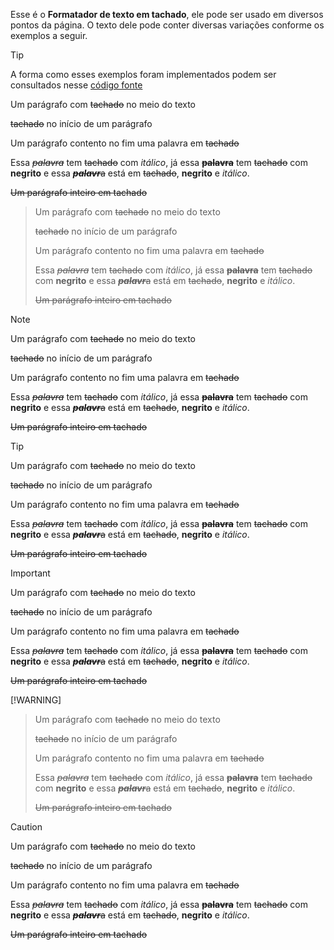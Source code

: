 Esse é o **Formatador de texto em tachado**, ele pode ser usado em diversos pontos da página. O texto dele pode conter diversas variações conforme os exemplos a seguir.

>[!TIP]
>A forma como esses exemplos foram implementados podem ser consultados nesse [código fonte](https://github.com/eportella/markdown-to-html-builder/blob/main/del/README.md?plain=1)

Um parágrafo com ~~tachado~~ no meio do texto

~~tachado~~ no início de um parágrafo

Um parágrafo contento no fim uma palavra em ~~tachado~~

Essa ~~*palavra*~~ tem ~~tachado~~ com *itálico*, já essa ~~**palavra**~~ tem ~~tachado~~ com **negrito** e essa ~~***palavr***a~~ está em ~~tachado~~, **negrito** e *itálico*.

~~Um parágrafo inteiro em tachado~~

>Um parágrafo com ~~tachado~~ no meio do texto
>
>~~tachado~~ no início de um parágrafo
>
>Um parágrafo contento no fim uma palavra em ~~tachado~~
>
>Essa ~~*palavra*~~ tem ~~tachado~~ com *itálico*, já essa ~~**palavra**~~ tem ~~tachado~~ com **negrito** e essa ~~***palavr***a~~ está em ~~tachado~~, **negrito** e *itálico*.
>
>~~Um parágrafo inteiro em tachado~~

>[!NOTE]
>Um parágrafo com ~~tachado~~ no meio do texto
>
>~~tachado~~ no início de um parágrafo
>
>Um parágrafo contento no fim uma palavra em ~~tachado~~
>
>Essa ~~*palavra*~~ tem ~~tachado~~ com *itálico*, já essa ~~**palavra**~~ tem ~~tachado~~ com **negrito** e essa ~~***palavr***a~~ está em ~~tachado~~, **negrito** e *itálico*.
>
>~~Um parágrafo inteiro em tachado~~

>[!TIP]
>Um parágrafo com ~~tachado~~ no meio do texto
>
>~~tachado~~ no início de um parágrafo
>
>Um parágrafo contento no fim uma palavra em ~~tachado~~
>
>Essa ~~*palavra*~~ tem ~~tachado~~ com *itálico*, já essa ~~**palavra**~~ tem ~~tachado~~ com **negrito** e essa ~~***palavr***a~~ está em ~~tachado~~, **negrito** e *itálico*.
>
>~~Um parágrafo inteiro em tachado~~

>[!IMPORTANT]
>Um parágrafo com ~~tachado~~ no meio do texto
>
>~~tachado~~ no início de um parágrafo
>
>Um parágrafo contento no fim uma palavra em ~~tachado~~
>
>Essa ~~*palavra*~~ tem ~~tachado~~ com *itálico*, já essa ~~**palavra**~~ tem ~~tachado~~ com **negrito** e essa ~~***palavr***a~~ está em ~~tachado~~, **negrito** e *itálico*.
>
>~~Um parágrafo inteiro em tachado~~

[!WARNING]
>Um parágrafo com ~~tachado~~ no meio do texto
>
>~~tachado~~ no início de um parágrafo
>
>Um parágrafo contento no fim uma palavra em ~~tachado~~
>
>Essa ~~*palavra*~~ tem ~~tachado~~ com *itálico*, já essa ~~**palavra**~~ tem ~~tachado~~ com **negrito** e essa ~~***palavr***a~~ está em ~~tachado~~, **negrito** e *itálico*.
>
>~~Um parágrafo inteiro em tachado~~

>[!CAUTION]
>Um parágrafo com ~~tachado~~ no meio do texto
>
>~~tachado~~ no início de um parágrafo
>
>Um parágrafo contento no fim uma palavra em ~~tachado~~
>
>Essa ~~*palavra*~~ tem ~~tachado~~ com *itálico*, já essa ~~**palavra**~~ tem ~~tachado~~ com **negrito** e essa ~~***palavr***a~~ está em ~~tachado~~, **negrito** e *itálico*.
>
>~~Um parágrafo inteiro em tachado~~
